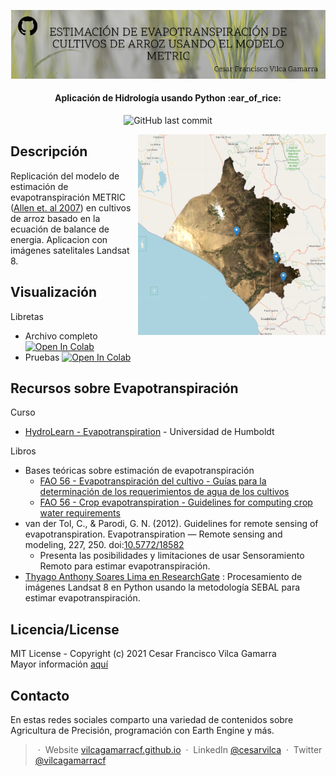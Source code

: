 <p align='center'>
   <img src="figures/Github Cover - METRIC.png" alt="Github Cover - METRIC"/>
</p>

<h4 align="center"> Aplicación de Hidrología usando Python :ear_of_rice: </h4>

<p align='center'>
   <img src="https://img.shields.io/github/last-commit/vilcagamarracf/Inv_arroz_METRIC?style=flat-square" alt="GitHub last commit"/>
</p>

<img src="figures/Region_of_Interest.PNG" alt="Zona de trabajo" align='right' width=300/>

## Descripción 
Replicación del modelo de estimación de evapotranspiración METRIC ([Allen et. al 2007](https://www.researchgate.net/publication/228615269_Satellite-Based_Energy_Balance_for_Mapping_Evapotranspiration_With_Internalized_Calibration_METRIC_-_Model)) en cultivos de arroz basado en la ecuación de balance de energia.
Aplicacion con imágenes satelitales Landsat 8.

## Visualización
Libretas 
- Archivo completo <a href="https://colab.research.google.com/github/vilcagamarracf/Inv_arroz_METRIC/blob/main/files/Inv_Arroz_METRIC.ipynb" target="_parent"><img src="https://colab.research.google.com/assets/colab-badge.svg" alt="Open In Colab"/></a>
- Pruebas <a href="https://colab.research.google.com/github/vilcagamarracf/Inv_arroz_METRIC/blob/main/files/Inv_Arroz_METRIC_Pruebas.ipynb" target="_parent"><img src="https://colab.research.google.com/assets/colab-badge.svg" alt="Open In Colab"/></a>

## Recursos sobre Evapotranspiración

Curso
- [HydroLearn - Evapotranspiration](https://edx.hydrolearn.org/courses/course-v1:HumboldtState+ENGR440+2020_Fall/about) - Universidad de Humboldt

Libros
- Bases teóricas sobre estimación de evapotranspiración
   - [FAO 56 - Evapotranspiración del cultivo - Guías para la determinación de los requerimientos de agua de los cultivos](https://www.fao.org/3/x0490s/x0490s00.htm)
   - [FAO 56 - Crop evapotranspiration - Guidelines for computing crop water requirements](https://www.fao.org/3/X0490E/x0490e00.htm)
- van der Tol, C., & Parodi, G. N. (2012). Guidelines for remote sensing of evapotranspiration. Evapotranspiration — Remote sensing and modeling, 227, 250. doi:[10.5772/18582](https://www.intechopen.com/chapters/26107)
   - Presenta las posibilidades y limitaciones de usar Sensoramiento Remoto para estimar evapotranspiración. 
- [Thyago Anthony Soares Lima en ResearchGate](https://www.researchgate.net/publication/348906683_SEBAL_for_LANDSAT_8_Python) : Procesamiento de imágenes Landsat 8 en Python usando la metodología SEBAL para estimar evapotranspiración.

## Licencia/License
MIT License - Copyright (c) 2021 Cesar Francisco Vilca Gamarra \
Mayor información [aquí](https://github.com/vilcagamarracf/Inv_arroz_METRIC/blob/main/LICENSE)


## Contacto
En estas redes sociales comparto una variedad de contenidos sobre Agricultura de Precisión, programación con Earth Engine y más.

> &nbsp;&middot;&nbsp; Website [vilcagamarracf.github.io](https://vilcagamarracf.github.io/) &nbsp;&middot;&nbsp;
> LinkedIn [@cesarvilca](https://www.linkedin.com/in/cesarvilca/) &nbsp;&middot;&nbsp;
> Twitter [@vilcagamarracf](https://twitter.com/vilcagamarracf)

